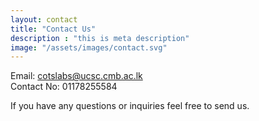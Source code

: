 ```yaml
---
layout: contact
title: "Contact Us"
description : "this is meta description"
image: "/assets/images/contact.svg"
---
```


Email: cotslabs@ucsc.cmb.ac.lk <br>
Contact No: 01178255584<br>

If you have any questions or inquiries feel free to send us.